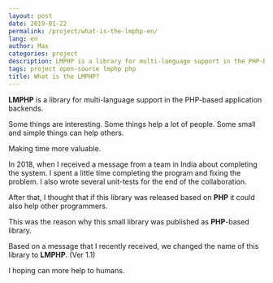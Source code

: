 ```yaml
---
layout: post
date: 2019-01-22
permalink: /project/what-is-the-lmphp-en/
lang: en
author: Max
categories: project
description: LMPHP is a library for multi-language support in the PHP-based application backends.
tags: project open-source lmphp php
title: What is the LMPHP?
---
```


**LMPHP** is a library for multi-language support in the PHP-based application backends.

Some things are interesting.
Some things help a lot of people.
Some small and simple things can help others.

Making time more valuable.

In 2018, when I received a message from a team in India about completing the system.
I spent a little time completing the program and fixing the problem.
I also wrote several unit-tests for the end of the collaboration.

After that, I thought that if this library was released based on **PHP** it could also help other programmers.

This was the reason why this small library was published as **PHP**-based library.

Based on a message that I recently received, we changed the name of this library to **LMPHP**. (Ver 1.1)

I hoping can more help to humans.
